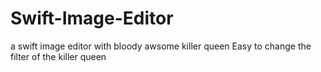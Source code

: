 # Swift-Image-Editor
a swift image editor with bloody awsome killer queen 
Easy to change the filter of the killer queen
